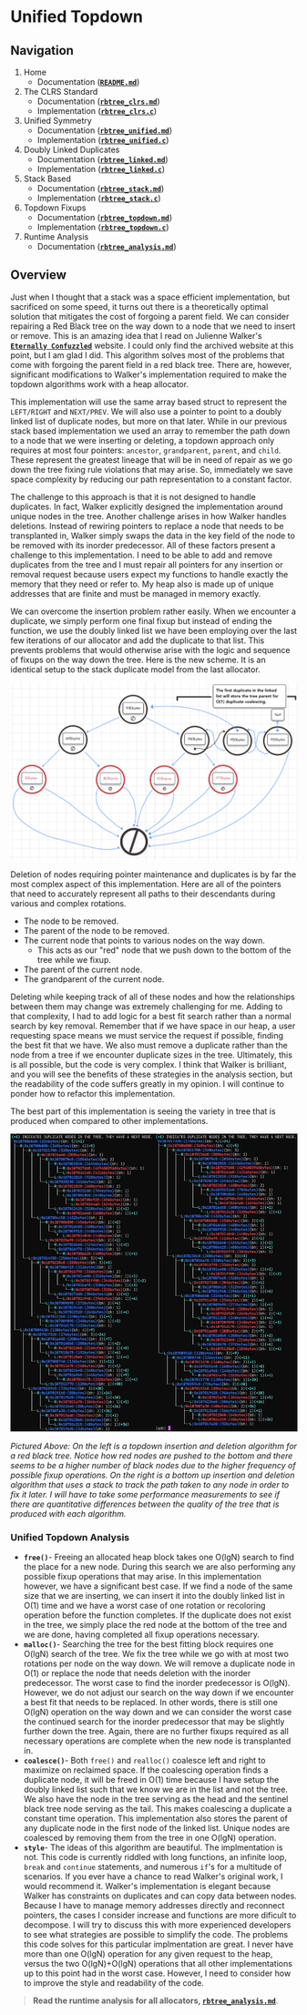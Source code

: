 # Unified Topdown

## Navigation

1. Home
   - Documentation (**[`README.md`](/README.md)**)
1. The CLRS Standard
   - Documentation (**[`rbtree_clrs.md`](/docs/rbtree_clrs.md)**)
   - Implementation (**[`rbtree_clrs.c`](/src/rbtree_clrs.c)**)
2. Unified Symmetry
   - Documentation (**[`rbtree_unified.md`](/docs/rbtree_unified.md)**)
   - Implementation (**[`rbtree_unified.c`](/src/rbtree_unified.c)**)
3. Doubly Linked Duplicates
   - Documentation (**[`rbtree_linked.md`](/docs/rbtree_linked.md)**)
   - Implementation (**[`rbtree_linked.c`](/src/rbtree_linked.c)**)
4. Stack Based
   - Documentation (**[`rbtree_stack.md`](/docs/rbtree_stack.md)**)
   - Implementation (**[`rbtree_stack.c`](/src/rbtree_stack.c)**)
5. Topdown Fixups
   - Documentation (**[`rbtree_topdown.md`](/docs/rbtree_topdown.md)**)
   - Implementation (**[`rbtree_topdown.c`](/src/rbtree_topdown.c)**)
6. Runtime Analysis
   - Documentation (**[`rbtree_analysis.md`](/docs/rbtree_analysis.md)**)

## Overview

Just when I thought that a stack was a space efficient implementation, but sacrificed on some speed, it turns out there is a theoretically optimal solution that mitigates the cost of forgoing a parent field. We can consider repairing a Red Black tree on the way down to a node that we need to insert or remove. This is an amazing idea that I read on Julienne Walker's [**`Eternally Confuzzled`**](https://web.archive.org/web/20141129024312/http://www.eternallyconfuzzled.com/tuts/datastructures/jsw_tut_rbtree.aspx) website. I could only find the archived website at this point, but I am glad I did. This algorithm solves most of the problems that come with forgoing the parent field in a red black tree. There are, however, significant modifications to Walker's implementation required to make the topdown algorithms work with a heap allocator.

This implementation will use the same array based struct to represent the `LEFT/RIGHT` and `NEXT/PREV`. We will also use a pointer to point to a doubly linked list of duplicate nodes, but more on that later. While in our previous stack based implementation we used an array to remember the path down to a node that we were inserting or deleting, a topdown approach only requires at most four pointers: `ancestor`, `grandparent`, `parent`, and `child`. These represent the greatest lineage that will be in need of repair as we go down the tree fixing rule violations that may arise. So, immediately we save space complexity by reducing our path representation to a constant factor.

The challenge to this approach is that it is not designed to handle duplicates. In fact, Walker explicitly designed the implementation around unique nodes in the tree. Another challenge arises in how Walker handles deletions. Instead of rewiring pointers to replace a node that needs to be transplanted in, Walker simply swaps the data in the key field of the node to be removed with its inorder predecessor. All of these factors present a challenge to this implementation. I need to be able to add and remove duplicates from the tree and I must repair all pointers for any insertion or removal request because users expect my functions to handle exactly the memory that they need or refer to. My heap also is made up of unique addresses that are finite and must be managed in memory exactly.

We can overcome the insertion problem rather easily. When we encounter a duplicate, we simply perform one final fixup but instead of ending the function, we use the doubly linked list we have been employing over the last few iterations of our allocator and add the duplicate to that list. This prevents problems that would otherwise arise with the logic and sequence of fixups on the way down the tree. Here is the new scheme. It is an identical setup to the stack duplicate model from the last allocator.

![rb-topdown-scheme](/images/rb-duplicates-no-parent.png)

Deletion of nodes requiring pointer maintenance and duplicates is by far the most complex aspect of this implementation. Here are all of the pointers that need to accurately represent all paths to their descendants during various and complex rotations.

- The node to be removed.
- The parent of the node to be removed.
- The current node that points to various nodes on the way down.
  - This acts as our "red" node that we push down to the bottom of the tree while we fixup.
- The parent of the current node.
- The grandparent of the current node.

Deleting while keeping track of all of these nodes and how the relationships between them may change was extremely challenging for me. Adding to that complexity, I had to add logic for a best fit search rather than a normal search by key removal. Remember that if we have space in our heap, a user requesting space means we must service the request if possible, finding the best fit that we have. We also must remove a duplicate rather than the node from a tree if we encounter duplicate sizes in the tree. Ultimately, this is all possible, but the code is very complex. I think that Walker is brilliant, and you will see the benefits of these strategies in the analysis section, but the readability of the code suffers greatly in my opinion. I will continue to ponder how to refactor this implementation.

The best part of this implementation is seeing the variety in tree that is produced when compared to other implementations.

![rb-compare](/images/rb-topdown-stack-compare.png)

*Pictured Above: On the left is a topdown insertion and deletion algorithm for a red black tree. Notice how red nodes are pushed to the bottom and there seems to be a higher number of black nodes due to the higher frequency of possible fixup operations. On the right is a bottom up insertion and deletion algorithm that uses a stack to track the path taken to any node in order to fix it later. I will have to take some performance measurements to see if there are quantitative differences between the quality of the tree that is produced with each algorithm.*

### Unified Topdown Analysis

- **`free()`**- Freeing an allocated heap block takes one O(lgN) search to find the place for a new node. During this search we are also performing any possible fixup operations that may arise. In this implementation however, we have a significant best case. If we find a node of the same size that we are inserting, we can insert it into the doubly linked list in O(1) time and we have a worst case of one rotation or recoloring operation before the function completes. If the duplicate does not exist in the tree, we simply place the red node at the bottom of the tree and we are done, having completed all fixup operations necessary.
- **`malloc()`**- Searching the tree for the best fitting block requires one O(lgN) search of the tree. We fix the tree while we go with at most two rotations per node on the way down. We will remove a duplicate node in O(1) or replace the node that needs deletion with the inorder predecessor. The worst case to find the inorder predecessor is O(lgN). However, we do not adjust our search on the way down if we encounter a best fit that needs to be replaced. In other words, there is still one O(lgN) operation on the way down and we can consider the worst case the continued search for the inorder predecessor that may be slightly further down the tree. Again, there are no further fixups required as all necessary operations are complete when the new node is transplanted in.
- **`coalesce()`**- Both `free()` and `realloc()` coalesce left and right to maximize on reclaimed space. If the coalescing operation finds a duplicate node, it will be freed in O(1) time because I have setup the doubly linked list such that we know we are in the list and not the tree. We also have the node in the tree serving as the head and the sentinel black tree node serving as the tail. This makes coalescing a duplicate a constant time operation. This implementation also stores the parent of any duplicate node in the first node of the linked list. Unique nodes are coalesced by removing them from the tree in one O(lgN) operation.
- **`style`**- The ideas of this algorithm are beautiful. The implmentation is not. This code is currently riddled with long functions, an infinite loop, `break` and `continue` statements, and numerous `if`'s for a multitude of scenarios. If you ever have a chance to read Walker's original work, I would recommend it. Walker's implementation is elegant because Walker has constraints on duplicates and can copy data between nodes. Because I have to manage memory addresses directly and reconnect pointers, the cases I consider increase and functions are more dificult to decompose. I will try to discuss this with more experienced developers to see what strategies are possible to simplify the code. The problems this code solves for this particular implmentation are great. I never have more than one O(lgN) operation for any given request to the heap, versus the two O(lgN)+O(lgN) operations that all other implementations up to this point had in the worst case. However, I need to consider how to improve the style and readability of the code.

> **Read the runtime analysis for all allocators, [`rbtree_analysis.md`](/docs/rbtree_analysis.md)**.

